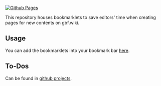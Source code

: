 [![Github Pages](https://github.com/MoonlitRiverlight/gbf/workflows/Github%20Pages/badge.svg)][gh-actions]

This repository houses bookmarklets to save editors' time when creating pages for new contents on gbf.wiki.

## Usage
You can add the bookmarklets into your bookmark bar [here][gh-pages].

## To-Dos
Can be found in [github projects][gh-projects].


[gh-actions]: https://github.com/MoonlitRiverlight/gbf/actions
[gh-pages]: https://MoonlitRiverlight.github.io/gbf/
[gh-projects]: https://github.com/MoonlitRiverlight/gbf/projects/1
